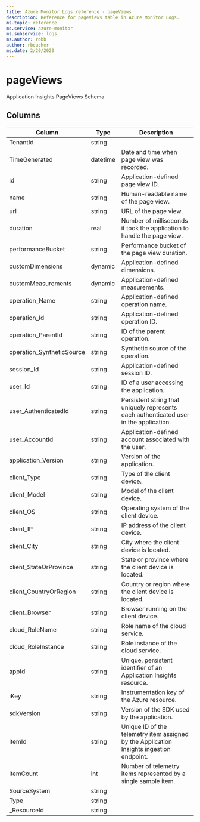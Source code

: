 ```yaml
---
title: Azure Monitor Logs reference - pageViews
description: Reference for pageViews table in Azure Monitor Logs.
ms.topic: reference
ms.service: azure-monitor
ms.subservice: logs
ms.author: robb
author: rboucher
ms.date: 2/20/2020
---
```


# pageViews

 Application Insights PageViews Schema

## Columns

|Column|Type|Description|
|---|---|---|
|TenantId|string||
|TimeGenerated|datetime|Date and time when page view was recorded.|
|id|string|Application-defined page view ID.|
|name|string|Human-readable name of the page view.|
|url|string|URL of the page view.|
|duration|real|Number of milliseconds it took the application to handle the page view.|
|performanceBucket|string|Performance bucket of the page view duration.|
|customDimensions|dynamic|Application-defined dimensions.|
|customMeasurements|dynamic|Application-defined measurements.|
|operation_Name|string|Application-defined operation name.|
|operation_Id|string|Application-defined operation ID.|
|operation_ParentId|string|ID of the parent operation.|
|operation_SyntheticSource|string|Synthetic source of the operation.|
|session_Id|string|Application-defined session ID.|
|user_Id|string|ID of a user accessing the application.|
|user_AuthenticatedId|string|Persistent string that uniquely represents each authenticated user in the application.|
|user_AccountId|string|Application-defined account associated with the user.|
|application_Version|string|Version of the application.|
|client_Type|string|Type of the client device.|
|client_Model|string|Model of the client device.|
|client_OS|string|Operating system of the client device.|
|client_IP|string|IP address of the client device.|
|client_City|string|City where the client device is located.|
|client_StateOrProvince|string|State or province where the client device is located.|
|client_CountryOrRegion|string|Country or region where the client device is located.|
|client_Browser|string|Browser running on the client device.|
|cloud_RoleName|string|Role name of the cloud service.|
|cloud_RoleInstance|string|Role instance of the cloud service.|
|appId|string|Unique, persistent identifier of an Application Insights resource.|
|iKey|string|Instrumentation key of the Azure resource.|
|sdkVersion|string|Version of the SDK used by the application.|
|itemId|string|Unique ID of the telemetry item assigned by the Application Insights ingestion endpoint.|
|itemCount|int|Number of telemetry items represented by a single sample item.|
|SourceSystem|string||
|Type|string||
|_ResourceId|string||
